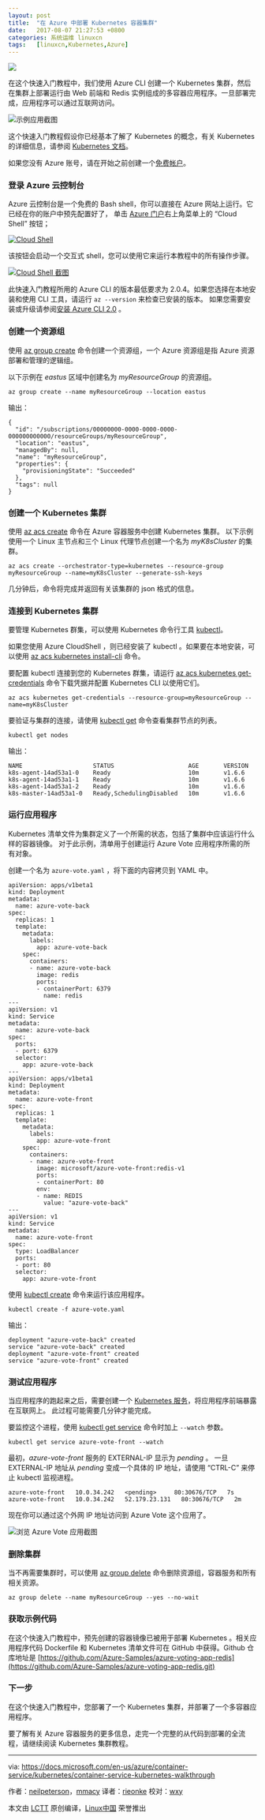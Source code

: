 ```yaml
---
layout: post
title:	"在 Azure 中部署 Kubernetes 容器集群"
date:	2017-08-07 21:27:53 +0800 
categories:	系统运维 linuxcn 
tags:	[linuxcn,Kubernetes,Azure]
---
```



![](/Asserts/Images/album/201708/07/212710ujddonvcwyj459zw.jpg)


在这个快速入门教程中，我们使用 Azure CLI 创建一个 Kubernetes 集群，然后在集群上部署运行由 Web 前端和 Redis 实例组成的多容器应用程序。一旦部署完成，应用程序可以通过互联网访问。


![示例应用截图](/Asserts/Images/album/201708/07/212758xwuv7z8i56u5uuvv.png)


这个快速入门教程假设你已经基本了解了 Kubernetes 的概念，有关 Kubernetes 的详细信息，请参阅 [Kubernetes 文档](https://kubernetes.io/docs/home/)。


如果您没有 Azure 账号，请在开始之前创建一个[免费帐户](https://azure.microsoft.com/free/?WT.mc_id=A261C142F)。


### 登录 Azure 云控制台


Azure 云控制台是一个免费的 Bash shell，你可以直接在 Azure 网站上运行。它已经在你的账户中预先配置好了， 单击 [Azure 门户](https://portal.azure.com/)右上角菜单上的 “Cloud Shell” 按钮；


[![Cloud Shell](/Asserts/Images/album/201708/07/212758kgpzcgvchgrv7g7v.png)](https://portal.azure.com/)


该按钮会启动一个交互式 shell，您可以使用它来运行本教程中的所有操作步骤。


[![ Cloud Shell 截图](/Asserts/Images/album/201708/07/212803h6jj15aj6uvvbnz8.png)](https://portal.azure.com/)


此快速入门教程所用的 Azure CLI 的版本最低要求为 2.0.4。如果您选择在本地安装和使用 CLI 工具，请运行 `az --version` 来检查已安装的版本。 如果您需要安装或升级请参阅[安装 Azure CLI 2.0](https://docs.microsoft.com/en-us/cli/azure/install-azure-cli) 。


### 创建一个资源组


使用 [az group create](https://docs.microsoft.com/en-us/cli/azure/group#create) 命令创建一个资源组，一个 Azure 资源组是指 Azure 资源部署和管理的逻辑组。


以下示例在 *eastus* 区域中创建名为 *myResourceGroup* 的资源组。



```
az group create --name myResourceGroup --location eastus
```

输出：



```
{
  "id": "/subscriptions/00000000-0000-0000-0000-000000000000/resourceGroups/myResourceGroup",
  "location": "eastus",
  "managedBy": null,
  "name": "myResourceGroup",
  "properties": {
    "provisioningState": "Succeeded"
  },
  "tags": null
}

```

### 创建一个 Kubernetes 集群


使用 [az acs create](https://docs.microsoft.com/en-us/cli/azure/acs#create) 命令在 Azure 容器服务中创建 Kubernetes 集群。 以下示例使用一个 Linux 主节点和三个 Linux 代理节点创建一个名为 *myK8sCluster* 的集群。



```
az acs create --orchestrator-type=kubernetes --resource-group myResourceGroup --name=myK8sCluster --generate-ssh-keys 

```

几分钟后，命令将完成并返回有关该集群的 json 格式的信息。


### 连接到 Kubernetes 集群


要管理 Kubernetes 群集，可以使用 Kubernetes 命令行工具 [kubectl](https://kubernetes.io/docs/user-guide/kubectl/)。


如果您使用 Azure CloudShell ，则已经安装了 kubectl 。如果要在本地安装，可以使用 [az acs kubernetes install-cli](https://docs.microsoft.com/en-us/cli/azure/acs/kubernetes#install-cli) 命令。


要配置 kubectl 连接到您的 Kubernetes 群集，请运行 [az acs kubernetes get-credentials](https://docs.microsoft.com/en-us/cli/azure/acs/kubernetes#get-credentials) 命令下载凭据并配置 Kubernetes CLI 以使用它们。



```
az acs kubernetes get-credentials --resource-group=myResourceGroup --name=myK8sCluster

```

要验证与集群的连接，请使用 [kubectl get](https://kubernetes.io/docs/user-guide/kubectl/v1.6/#get) 命令查看集群节点的列表。



```
kubectl get nodes

```

输出：



```
NAME                    STATUS                     AGE       VERSION
k8s-agent-14ad53a1-0    Ready                      10m       v1.6.6
k8s-agent-14ad53a1-1    Ready                      10m       v1.6.6
k8s-agent-14ad53a1-2    Ready                      10m       v1.6.6
k8s-master-14ad53a1-0   Ready,SchedulingDisabled   10m       v1.6.6

```

### 运行应用程序


Kubernetes 清单文件为集群定义了一个所需的状态，包括了集群中应该运行什么样的容器镜像。 对于此示例，清单用于创建运行 Azure Vote 应用程序所需的所有对象。


创建一个名为 `azure-vote.yaml` ，将下面的内容拷贝到 YAML 中。



```
apiVersion: apps/v1beta1
kind: Deployment
metadata:
  name: azure-vote-back
spec:
  replicas: 1
  template:
    metadata:
      labels:
        app: azure-vote-back
    spec:
      containers:
      - name: azure-vote-back
        image: redis
        ports:
        - containerPort: 6379
          name: redis
---
apiVersion: v1
kind: Service
metadata:
  name: azure-vote-back
spec:
  ports:
  - port: 6379
  selector:
    app: azure-vote-back
---
apiVersion: apps/v1beta1
kind: Deployment
metadata:
  name: azure-vote-front
spec:
  replicas: 1
  template:
    metadata:
      labels:
        app: azure-vote-front
    spec:
      containers:
      - name: azure-vote-front
        image: microsoft/azure-vote-front:redis-v1
        ports:
        - containerPort: 80
        env:
        - name: REDIS
          value: "azure-vote-back"
---
apiVersion: v1
kind: Service
metadata:
  name: azure-vote-front
spec:
  type: LoadBalancer
  ports:
  - port: 80
  selector:
    app: azure-vote-front

```

使用 [kubectl create](https://kubernetes.io/docs/user-guide/kubectl/v1.6/#create) 命令来运行该应用程序。



```
kubectl create -f azure-vote.yaml

```

输出：



```
deployment "azure-vote-back" created
service "azure-vote-back" created
deployment "azure-vote-front" created
service "azure-vote-front" created

```

### 测试应用程序


当应用程序的跑起来之后，需要创建一个 [Kubernetes 服务](https://kubernetes.io/docs/concepts/services-networking/service/)，将应用程序前端暴露在互联网上。 此过程可能需要几分钟才能完成。


要监控这个进程，使用 [kubectl get service](https://kubernetes.io/docs/user-guide/kubectl/v1.6/#get) 命令时加上 `--watch` 参数。



```
kubectl get service azure-vote-front --watch

```

最初，*azure-vote-front* 服务的 EXTERNAL-IP 显示为 *pending* 。 一旦 EXTERNAL-IP 地址从 *pending* 变成一个具体的 IP 地址，请使用 “CTRL-C” 来停止 kubectl 监视进程。



```
azure-vote-front   10.0.34.242   <pending>     80:30676/TCP   7s
azure-vote-front   10.0.34.242   52.179.23.131   80:30676/TCP   2m

```

现在你可以通过这个外网 IP 地址访问到 Azure Vote 这个应用了。


![浏览 Azure Vote 应用截图 ](/Asserts/Images/album/201708/07/212758xwuv7z8i56u5uuvv.png)


### 删除集群


当不再需要集群时，可以使用 [az group delete](https://docs.microsoft.com/en-us/cli/azure/group#delete) 命令删除资源组，容器服务和所有相关资源。



```
az group delete --name myResourceGroup --yes --no-wait

```

### 获取示例代码


在这个快速入门教程中，预先创建的容器镜像已被用于部署 Kubernetes 。相关应用程序代码 Dockerfile 和 Kubernetes 清单文件可在 GitHub 中获得。Github 仓库地址是 [https://github.com/Azure-Samples/azure-voting-app-redis](https://github.com/Azure-Samples/azure-voting-app-redis.git)


### 下一步


在这个快速入门教程中，您部署了一个 Kubernetes 集群，并部署了一个多容器应用程序。


要了解有关 Azure 容器服务的更多信息，走完一个完整的从代码到部署的全流程，请继续阅读 Kubernetes 集群教程。




---


via: <https://docs.microsoft.com/en-us/azure/container-service/kubernetes/container-service-kubernetes-walkthrough>


作者：[neilpeterson](https://github.com/neilpeterson)，[mmacy](https://github.com/mmacy) 译者：[rieonke](https://github.com/rieonke) 校对：[wxy](https://github.com/wxy)


本文由 [LCTT](https://github.com/LCTT/TranslateProject) 原创编译，[Linux中国](https://linux.cn/) 荣誉推出
